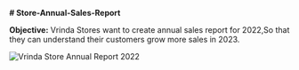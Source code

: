 **# Store-Annual-Sales-Report**

**Objective:**
 Vrinda Stores want to create annual sales report for 2022,So that they can understand their customers grow more sales in 2023.

 
![Vrinda Store Annual Report 2022](https://github.com/HarshalPatil7698/Store-Annual-Sales-Report/assets/141994460/4ac74fe3-523b-4ce5-bf59-a8dcc8aaca6c)
